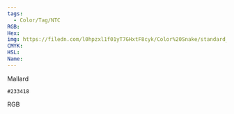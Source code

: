 ```yaml
---
tags:
  - Color/Tag/NTC
RGB:
Hex:
img: https://filedn.com/l0hpzxl1f01yT7GHxtF8cyk/Color%20Snake/standard_csv_to_svg/233418.svg
CMYK:
HSL:
Name:
---
```

Mallard
```palette
#233418
```
RGB
